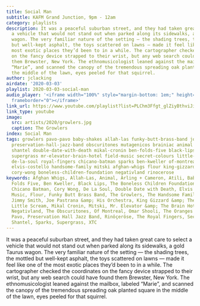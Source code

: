 ```yaml
---
title: Social Man
subtitle: KAFM Grand Junction, 9pm - 12am
category: playlists
description: It was a peaceful suburban street, and they had taken great care to select
  a vehicle that would not stand out when parked along its sidewalks, a gold Taurus
  wagon. The very familiar nature of the setting — the shading trees, the mottled
  but well-kept asphalt, the toys scattered on lawns — made it feel like one of the
  most exotic places they’d been to in a while. The cartographer checked the coordinates
  on the fancy device strapped to their wrist, but any web search could have found
  them Brewster, New York. The ethnomusicologist leaned against the mailbox, labeled
  “Marie”, and scanned the canopy of the tremendous spreading oak planted square in
  the middle of the lawn, eyes peeled for that squirrel.
author: jclacking
airdate: '2020-03-03'
playlist: 2020-03-03-social-man
audio_player: '<iframe width="100%" style="margin-bottom: 1em;" height="120" src="https://www.mixcloud.com/widget/iframe/?feed=https%3A%2F%2Fwww.youtube.com%2Fplaylist%3Flist%3DPLChm3Ffgt_glZiyBthviJiuh6LgcWTISr&hide_artwork=1&hide_cover=1&light=1"
  frameborder="0"></iframe>'
link_url: https://www.youtube.com/playlist?list=PLChm3Ffgt_glZiyBthviJiuh6LgcWTISr
link_type: youtube
image:
  src: artists/2020/growlers.jpg
  caption: The Growlers
index: Social Man
tags: growlers pavo-pavo baby-shakes allah-las funky-butt-brass-band joe-pastrana-his-orchestra
  preservation-hall-jazz-band obscuritones mutagenicos brainiac animal atili omar-shooli
  shantel double-date-with-death mikal-cronin ben-folds-five black-lips xtc oranges-band
  supergrass mr-elevator-brain-hotel field-music secret-colours little-scream incredible-jimmy-smith
  de-la-soul royal-fingers chicano-batman sparks ben-kweller of-montreal arling-cameron
  elvis-costello handsome-family mitski afghan-whigs flour king-gizzard-lizard-wizard
  cory-wong boneless-children-foundation negativland rinocerose
keywords: Afghan Whigs, Allah-Las, Animal, Arling + Cameron, Atili, Baby Shakes, Ben
  Folds Five, Ben Kweller, Black Lips, The Boneless Children Foundation, Brainiac,
  Chicano Batman, Cory Wong, De La Soul, Double Date with Death, Elvis Costello, Field
  Music, Flour, Funky Butt Brass Band, The Growlers, The Handsome Family, The Incredible
  Jimmy Smith, Joe Pastrana &amp; His Orchestra, King Gizzard &amp; The Lizard Wizard,
  Little Scream, Mikal Cronin, Mitski, Mr. Elevator &amp; The Brain Hotel, Mutagénicos,
  Negativland, The Obscuritones, Of Montreal, Omar Shooli, The Oranges Band, Pavo
  Pavo, Preservation Hall Jazz Band, Rinôçerôse, The Royal Fingers, Secret Colours,
  Shantel, Sparks, Supergrass, XTC
---
```

It was a peaceful suburban street, and they had taken great care to select a vehicle that would not stand out when parked along its sidewalks, a gold Taurus wagon. The very familiar nature of the setting — the shading trees, the mottled but well-kept asphalt, the toys scattered on lawns — made it feel like one of the most exotic places they’d been to in a while. The cartographer checked the coordinates on the fancy device strapped to their wrist, but any web search could have found them Brewster, New York. The ethnomusicologist leaned against the mailbox, labeled “Marie”, and scanned the canopy of the tremendous spreading oak planted square in the middle of the lawn, eyes peeled for that squirrel.
